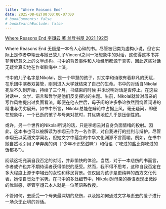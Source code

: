 ```yaml
---
title: "Where Reasons End"
date: 2025-08-02T00:00:00-07:00
# bookComments: false
# bookSearchExclude: false
---
```


[Where Reasons End 李翊云 著 兰登书屋 2021 192页](https://www.barnesandnoble.com/w/where-reasons-end-yiyun-li/1129040307?ean=9781984801654&st=AFF&2sid=Random%20House%20Inc_8373827_NA&sourceId=AFFRandom%20House%20Inc)

Where Reasons End 无疑是一本令人心碎的书。尽管被归类为虚构小说，但它实际上是作者李翊云与她已故儿子Vincent之间一场想象中的对话，这使得这本书并非传统意义上的文学虚构。书中的背景事件和人物经历都源于真实，因此这些对话无疑曾真实地在作者脑海中上演。

书中的儿子名字是Nikolai，是一个早慧的孩子，对文学和诗歌有着非凡的天赋，在乐团中演奏双簧管，刚刚进入大学就结束了自己的生命。书中的对话自Nikolai死后不久到开始，持续了三个月，书结束的时候
并未说明对话是否停止。在这些对话中，文学、语言和哲学是他们反复探讨的主题。生前，Nikolai就曾对母亲的写作风格提出过负面看法。即便在他去世后，母子间的许多争论依然围绕着词语的精准与优劣展开。如书中所言，Nikolai总能在辩论中占据上风。毫无疑问，即便在想象中，一个已逝的孩子与母亲对抗时，其优势地位几乎是压倒性的。

或许，另一个世界的Nikolai所说的话，只是李翊云对自身负面情绪的投射。因此，这本书也可以被解读为李翊云作为一名作家，对自我进行的批判与辩护。尽管李翊云以英语文学闻名，但她文字中蕴含的中华文化渊源不言而喻。例如，在书中她自然地引用了辛弃疾的词（“少年不识愁滋味”）和俗语（“吃过的盐比你吃过的饭都多”）。

阅读这场充满自我否定的对话，并非愉快的体验。当然，对于一本悲伤的书而言，作者或许也并不期待读者获得愉悦的感受。然而，我不得不思考，这种自我否定在多大程度上源于李翊云的女性和移民背景。仅仅因为孩子是更纯粹的西方文化代表，她便自觉处于劣势。在书中的多处细节中，Nikolai对母亲的英语表现出微妙的优越感，尽管李翊云本人就是一位英语系教授。


不管如何，去感受一个母亲最深切的悲伤，以及她如何通过文字与逝去的爱子进行一场永无止境的对话。